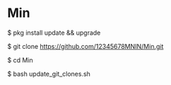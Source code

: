 # Min
$ pkg install update && upgrade

$ git clone https://github.com/12345678MNIN/Min.git

$ cd Min

$ bash update_git_clones.sh
